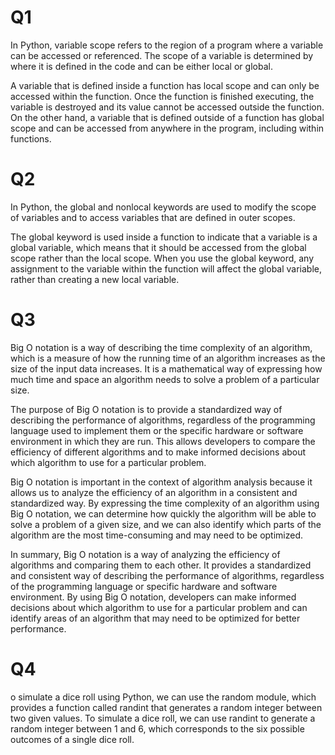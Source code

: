 # Q1
In Python, variable scope refers to the region of a program where a variable can be accessed or referenced. The scope of a variable is determined by where it is defined in the code and can be either local or global.

A variable that is defined inside a function has local scope and can only be accessed within the function. Once the function is finished executing, the variable is destroyed and its value cannot be accessed outside the function. On the other hand, a variable that is defined outside of a function has global scope and can be accessed from anywhere in the program, including within functions.

# Q2
In Python, the global and nonlocal keywords are used to modify the scope of variables and to access variables that are defined in outer scopes.

The global keyword is used inside a function to indicate that a variable is a global variable, which means that it should be accessed from the global scope rather than the local scope. When you use the global keyword, any assignment to the variable within the function will affect the global variable, rather than creating a new local variable. 

# Q3
Big O notation is a way of describing the time complexity of an algorithm, which is a measure of how the running time of an algorithm increases as the size of the input data increases. It is a mathematical way of expressing how much time and space an algorithm needs to solve a problem of a particular size.

The purpose of Big O notation is to provide a standardized way of describing the performance of algorithms, regardless of the programming language used to implement them or the specific hardware or software environment in which they are run. This allows developers to compare the efficiency of different algorithms and to make informed decisions about which algorithm to use for a particular problem.

Big O notation is important in the context of algorithm analysis because it allows us to analyze the efficiency of an algorithm in a consistent and standardized way. By expressing the time complexity of an algorithm using Big O notation, we can determine how quickly the algorithm will be able to solve a problem of a given size, and we can also identify which parts of the algorithm are the most time-consuming and may need to be optimized.

In summary, Big O notation is a way of analyzing the efficiency of algorithms and comparing them to each other. It provides a standardized and consistent way of describing the performance of algorithms, regardless of the programming language or specific hardware and software environment. By using Big O notation, developers can make informed decisions about which algorithm to use for a particular problem and can identify areas of an algorithm that may need to be optimized for better performance.

# Q4
o simulate a dice roll using Python, we can use the random module, which provides a function called randint that generates a random integer between two given values. To simulate a dice roll, we can use randint to generate a random integer between 1 and 6, which corresponds to the six possible outcomes of a single dice roll.
